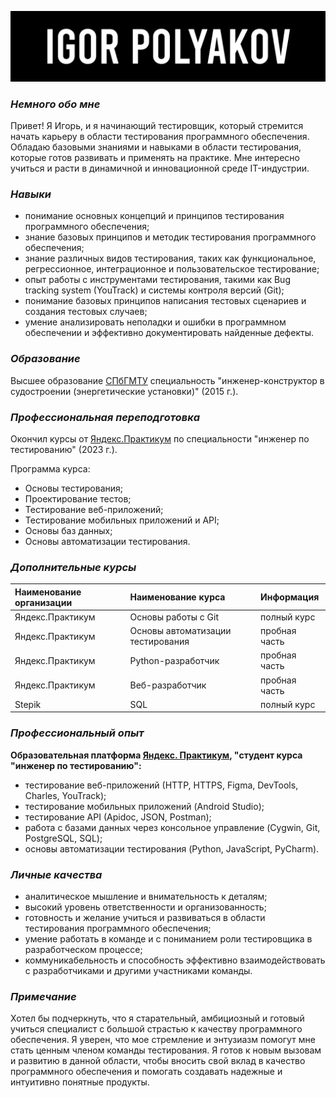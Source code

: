 [![Header](https://github.com/igorpolykov/igorpolykov/blob/master/pictures/Igor%20Polyakov.png)](https://github.com/igorpolykov)

### *Немного обо мне*

Привет! Я Игорь, и я начинающий тестировщик, который стремится начать карьеру в области тестирования программного обеспечения. Обладаю базовыми знаниями и навыками в области тестирования, которые готов развивать и применять на практике. Мне интересно учиться и расти в динамичной и инновационной среде IT-индустрии.

### *Навыки*

- понимание основных концепций и принципов тестирования программного обеспечения;
- знание базовых принципов и методик тестирования программного обеспечения;
- знание различных видов тестирования, таких как функциональное, регрессионное, интеграционное и пользовательское тестирование;
- опыт работы с инструментами тестирования, такими как Bug tracking system (YouTrack) и системы контроля версий (Git);
- понимание базовых принципов написания тестовых сценариев и создания тестовых случаев;
- умение анализировать неполадки и ошибки в программном обеспечении и эффективно документировать найденные дефекты.

### *Образование*

Высшее образование [СПбГМТУ][2] специальность "инженер-конструктор в судостроении
(энергетические установки)" (2015 г.).

### *Профессиональная переподготовка*

Окончил курсы от [Яндекс.Практикум][1] по специальности "инженер по тестированию" (2023 г.).

Программа курса:

- Основы тестирования;
- Проектирование тестов;
- Тестирование веб-приложений;
- Тестирование мобильных приложений и API;
- Основы баз данных;
- Основы автоматизации тестирования.

### *Дополнительные курсы*

| Наименование организации  | Наименование курса                | Информация                |
|:------------------------- |:----------------------------------|:------------------------- |
| Яндекс.Практикум          | Основы работы с Git               | полный курс               |
| Яндекс.Практикум          | Основы автоматизации тестирования | пробная часть             |
| Яндекс.Практикум          | Python-разработчик                | пробная часть             |
| Яндекс.Практикум          | Веб-разработчик                   | пробная часть             |
| Stepik                    | SQL                               | полный курс               |

### *Профессиональный опыт*

**Образовательная платформа [Яндекс. Практикум][1], "cтудент курса "инженер по тестированию":**

- тестирование веб-приложений (НТТР, НТТPS, Figma, DevTools, Charles, YouTrack);
- тестирование мобильных приложений (Android Studio);
- тестирование API (Apidoc, JSON, Postman);
- работа с базами данных через консольное управление (Cygwin, Git, PostgreSQL, SQL);
- основы автоматизации тестирования (Python, JavaScript, PyCharm).

### *Личные качества*

- аналитическое мышление и внимательность к деталям;
- высокий уровень ответственности и организованность;
- готовность и желание учиться и развиваться в области тестирования программного обеспечения;
- умение работать в команде и с пониманием роли тестировщика в разработческом процессе;
- коммуникабельность и способность эффективно взаимодействовать с разработчиками и другими участниками команды.

### *Примечание*

Хотел бы подчеркнуть, что я старательный, амбициозный и готовый учиться специалист с большой страстью к качеству программного обеспечения.
Я уверен, что мое стремление и энтузиазм помогут мне стать ценным членом команды тестирования. Я готов к новым вызовам и развитию в данной области,
чтобы вносить свой вклад в качество программного обеспечения и помогать создавать надежные и интуитивно понятные продукты.

[1]: https://practicum.yandex.ru
[2]: https://www.smtu.ru